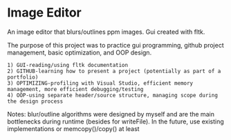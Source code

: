 # Image Editor

An image editor that blurs/outlines ppm images. Gui created with fltk.

The purpose of this project was to practice gui programming, github project management, basic optimization, and OOP design.
    
    1) GUI-reading/using fltk documentation
    2) GITHUB-learning how to present a project (potentially as part of a portfolio)
    3) OPTIMIZING-profiling with Visual Studio, efficient memory management, more efficient debugging/testing
    4) OOP-using separate header/source structure, managing scope during the design process

Notes: blur/outline algorithms were designed by myself and are the main bottlenecks during runtime (besides for writeFile). In the future, use existing implementations or memcopy()/copy() at least
